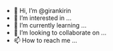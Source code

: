 - 👋 Hi, I’m @girankirin
- 👀 I’m interested in ...
- 🌱 I’m currently learning ...
- 💞️ I’m looking to collaborate on ...
- 📫 How to reach me ...

<!---
girankirin/girankirin is a ✨ special ✨ repository because its `README.md` (this file) appears on your GitHub profile.
You can click the Preview link to take a look at your changes.
--->
